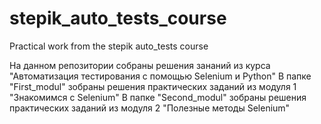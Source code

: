 # stepik_auto_tests_course
Practical work from the stepik auto_tests course

На данном репозитории собраны решения зананий из курса "Автоматизация тестирования с помощью Selenium и Python"
В папке "First_modul" зобраны решения практических заданий из модуля 1 "Знакомимся с Selenium"
В папке "Second_modul" зобраны решения практических заданий из модуля 2 "Полезные методы Selenium"


